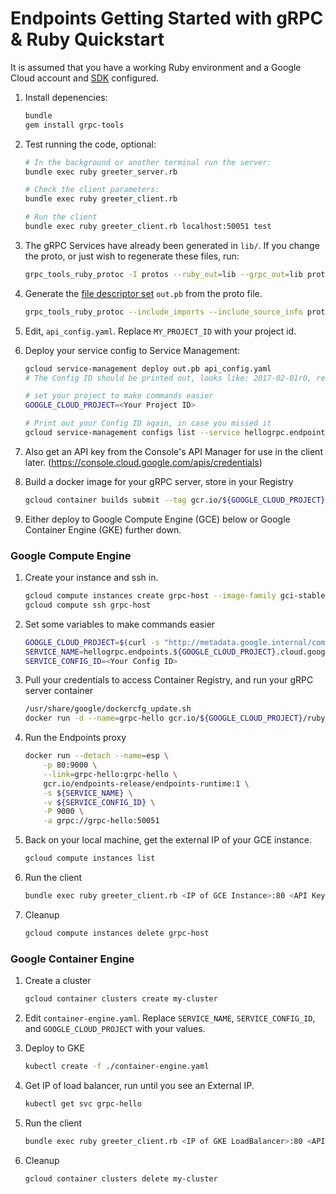 # Endpoints Getting Started with gRPC & Ruby Quickstart

It is assumed that you have a working Ruby environment and a Google
Cloud account and [SDK](https://cloud.google.com/sdk/) configured.

1. Install depenencies:

    ```bash
    bundle
    gem install grpc-tools
    ```

1. Test running the code, optional:

    ```bash
    # In the background or another terminal run the server:
    bundle exec ruby greeter_server.rb

    # Check the client parameters:
    bundle exec ruby greeter_client.rb

    # Run the client
    bundle exec ruby greeter_client.rb localhost:50051 test
    ```

1. The gRPC Services have already been generated in `lib/`. If you
   change the proto, or just wish to regenerate these files, run:

    ```bash
    grpc_tools_ruby_protoc -I protos --ruby_out=lib --grpc_out=lib protos/helloworld.proto
    ```

1. Generate the [file descriptor set][1] `out.pb` from the proto file.

    ```bash
    grpc_tools_ruby_protoc --include_imports --include_source_info protos/helloworld.proto --descriptor_set_out out.pb
    ```

1. Edit, `api_config.yaml`. Replace `MY_PROJECT_ID` with your project id.

1. Deploy your service config to Service Management:

    ```bash
    gcloud service-management deploy out.pb api_config.yaml
    # The Config ID should be printed out, looks like: 2017-02-01r0, remember this

    # set your project to make commands easier
    GOOGLE_CLOUD_PROJECT=<Your Project ID>

    # Print out your Config ID again, in case you missed it
    gcloud service-management configs list --service hellogrpc.endpoints.${GOOGLE_CLOUD_PROJECT}.cloud.goog
    ```

1. Also get an API key from the Console's API Manager for use in the
   client later. (https://console.cloud.google.com/apis/credentials)

1. Build a docker image for your gRPC server, store in your Registry

    ```bash
    gcloud container builds submit --tag gcr.io/${GOOGLE_CLOUD_PROJECT}/ruby-grpc-hello:1.0 .
    ```

1. Either deploy to Google Compute Engine (GCE) below or Google Container Engine
   (GKE) further down.

### Google Compute Engine

1. Create your instance and ssh in.

    ```bash
    gcloud compute instances create grpc-host --image-family gci-stable --image-project google-containers --tags=http-server
    gcloud compute ssh grpc-host
    ```

1. Set some variables to make commands easier

    ```bash
    GOOGLE_CLOUD_PROJECT=$(curl -s "http://metadata.google.internal/computeMetadata/v1/project/project-id" -H "Metadata-Flavor: Google")
    SERVICE_NAME=hellogrpc.endpoints.${GOOGLE_CLOUD_PROJECT}.cloud.goog
    SERVICE_CONFIG_ID=<Your Config ID>
    ```

1. Pull your credentials to access Container Registry, and run your
   gRPC server container

    ```bash
    /usr/share/google/dockercfg_update.sh
    docker run -d --name=grpc-hello gcr.io/${GOOGLE_CLOUD_PROJECT}/ruby-grpc-hello:1.0
    ```

1. Run the Endpoints proxy

    ```bash
    docker run --detach --name=esp \
        -p 80:9000 \
        --link=grpc-hello:grpc-hello \
        gcr.io/endpoints-release/endpoints-runtime:1 \
        -s ${SERVICE_NAME} \
        -v ${SERVICE_CONFIG_ID} \
        -P 9000 \
        -a grpc://grpc-hello:50051
    ```

1. Back on your local machine, get the external IP of your GCE instance.

    ```bash
    gcloud compute instances list
    ```

1. Run the client

    ```bash
    bundle exec ruby greeter_client.rb <IP of GCE Instance>:80 <API Key from Console>
    ```

1. Cleanup

    ```bash
    gcloud compute instances delete grpc-host
    ```

### Google Container Engine

1. Create a cluster

    ```bash
    gcloud container clusters create my-cluster
    ```

1. Edit `container-engine.yaml`. Replace `SERVICE_NAME`,
   `SERVICE_CONFIG_ID`, and `GOOGLE_CLOUD_PROJECT` with your values.

1. Deploy to GKE

    ```bash
    kubectl create -f ./container-engine.yaml
    ```

1. Get IP of load balancer, run until you see an External IP.

    ```bash
    kubectl get svc grpc-hello
    ```

1. Run the client

    ```bash
    bundle exec ruby greeter_client.rb <IP of GKE LoadBalancer>:80 <API Key from Console>
    ```

1. Cleanup

    ```bash
    gcloud container clusters delete my-cluster
    ```

[1]: https://developers.google.com/protocol-buffers/docs/techniques#self-description
